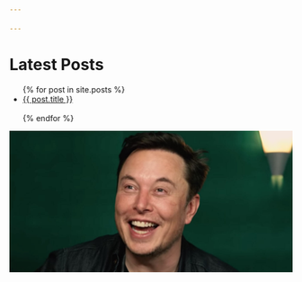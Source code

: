 ```yaml
---

---
```


# Latest Posts

<ul>
 {% for post in site.posts %}
 <li>
 <a href="{{ post.url }}">{{ post.title }}</a>
 </li>
    <br>
 {% endfor %}
</ul>

![](elom.jpg)



